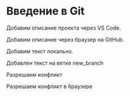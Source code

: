 # Введение в Git

Добавим описание проекта через VS Code.

Добавим описание через браузер на GitHub.

Добавим текст локально.

Добавлен текст на ветке new_branch

Разрешаем конфликт

Разрешаем конфликт в браузере
